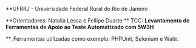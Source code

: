 **UFRRJ - Universidade Federal Rural do Rio de Janeiro

**Orientadores: Natalia Lessa e Fellipe Duarte
**
TCC: **Levantamento de Ferramentas de Apoio ao Teste Automatizado com 5W3H**

**_Ferramentas utilizadas como exemplo: PHPUnit, Selenium e Watir.

